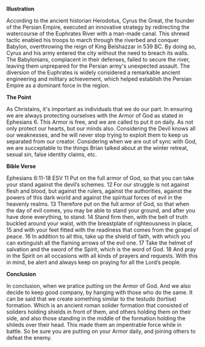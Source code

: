 **Illustration**

According to the ancient historian Herodotus, Cyrus the Great, the founder of the Persian Empire, executed an innovative strategy by redirecting the watercourse of the Euphrates River with a man-made canal. This shrewd tactic enabled his troops to march through the riverbed and conquer Babylon, overthrowing the reign of King Belshazzar in 539 BC. By doing so, Cyrus and his army entered the city without the need to breach its walls. The Babylonians, complacent in their defenses, failed to secure the river, leaving them unprepared for the Persian army's unexpected assault. The diversion of the Euphrates is widely considered a remarkable ancient engineering and military achievement, which helped establish the Persian Empire as a dominant force in the region.

**The Point**

As Christains, it's important as individuals that we do our part. In ensuring we are always protecting ourselves with the Armor of God as stated in Ephesians 6. This Armor is free, and we are called to put it on daily. As not only protect our hearts, but our minds also. Considering the Devil knows all our weaknesses, and he will never stop trying to exploit them to keep us separated from our creator. Considering when we are out of sync with God, we are succeptable to the things Brian talked about at the winter retreat, sexual sin, false identity claims, etc. 

**Bible Verse**

Ephesians 6:11-18 ESV
11 Put on the full armor of God, so that you can take your stand against the devil’s schemes. 12 For our struggle is not against flesh and blood, but against the rulers, against the authorities, against the powers of this dark world and against the spiritual forces of evil in the heavenly realms. 13 Therefore put on the full armor of God, so that when the day of evil comes, you may be able to stand your ground, and after you have done everything, to stand. 14 Stand firm then, with the belt of truth buckled around your waist, with the breastplate of righteousness in place, 15 and with your feet fitted with the readiness that comes from the gospel of peace. 16 In addition to all this, take up the shield of faith, with which you can extinguish all the flaming arrows of the evil one. 17 Take the helmet of salvation and the sword of the Spirit, which is the word of God.
18 And pray in the Spirit on all occasions with all kinds of prayers and requests. With this in mind, be alert and always keep on praying for all the Lord’s people. 

**Conclusion**

In conclusion, when we pratice putting on the Armor of God. And we also decide to keep good company, by hanging with those who do the same. It can be said that we create something similar to the testudo (tortise) formation. Which is an ancient roman solider formation that consisted of soliders holding shields in front of them, and others holding them on their side, and also those standing in the middle of the formation holding the shileds over their head. This made them an impentrable force while in battle. So be sure you are putting on your Armor daily, and joining others to defeat the enemy. 